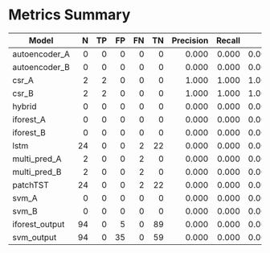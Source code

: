 # Metrics Summary

| Model | N | TP | FP | FN | TN | Precision | Recall | F1 | Accuracy |
|---|---:|---:|---:|---:|---:|---:|---:|---:|---:|
| autoencoder_A | 0 | 0 | 0 | 0 | 0 | 0.000 | 0.000 | 0.000 | 0.000 |
| autoencoder_B | 0 | 0 | 0 | 0 | 0 | 0.000 | 0.000 | 0.000 | 0.000 |
| csr_A | 2 | 2 | 0 | 0 | 0 | 1.000 | 1.000 | 1.000 | 1.000 |
| csr_B | 2 | 2 | 0 | 0 | 0 | 1.000 | 1.000 | 1.000 | 1.000 |
| hybrid | 0 | 0 | 0 | 0 | 0 | 0.000 | 0.000 | 0.000 | 0.000 |
| iforest_A | 0 | 0 | 0 | 0 | 0 | 0.000 | 0.000 | 0.000 | 0.000 |
| iforest_B | 0 | 0 | 0 | 0 | 0 | 0.000 | 0.000 | 0.000 | 0.000 |
| lstm | 24 | 0 | 0 | 2 | 22 | 0.000 | 0.000 | 0.000 | 0.917 |
| multi_pred_A | 2 | 0 | 0 | 2 | 0 | 0.000 | 0.000 | 0.000 | 0.000 |
| multi_pred_B | 2 | 0 | 0 | 2 | 0 | 0.000 | 0.000 | 0.000 | 0.000 |
| patchTST | 24 | 0 | 0 | 2 | 22 | 0.000 | 0.000 | 0.000 | 0.917 |
| svm_A | 0 | 0 | 0 | 0 | 0 | 0.000 | 0.000 | 0.000 | 0.000 |
| svm_B | 0 | 0 | 0 | 0 | 0 | 0.000 | 0.000 | 0.000 | 0.000 |
| iforest_output | 94 | 0 | 5 | 0 | 89 | 0.000 | 0.000 | 0.000 | 0.947 |
| svm_output | 94 | 0 | 35 | 0 | 59 | 0.000 | 0.000 | 0.000 | 0.628 |